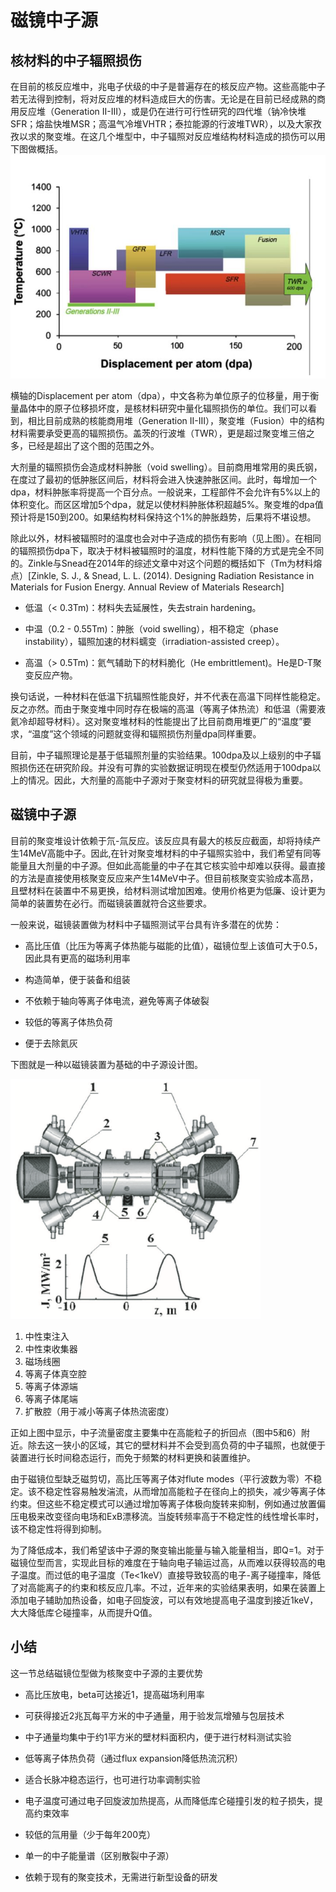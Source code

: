 # 磁镜中子源

## 核材料的中子辐照损伤

在目前的核反应堆中，兆电子伏级的中子是普遍存在的核反应产物。这些高能中子若无法得到控制，将对反应堆的材料造成巨大的伤害。无论是在目前已经成熟的商用反应堆（Generation II-III），或是仍在进行可行性研究的四代堆（钠冷快堆SFR；熔盐快堆MSR；高温气冷堆VHTR；泰拉能源的行波堆TWR），以及大家孜孜以求的聚变堆。在这几个堆型中，中子辐照对反应堆结构材料造成的损伤可以用下图做概括。
<img src="dpa.jpg" alt="dpa" style="width: 600px;"/>

横轴的Displacement per atom（dpa），中文各称为单位原子的位移量，用于衡量晶体中的原子位移损坏度，是核材料研究中量化辐照损伤的单位。我们可以看到，相比目前成熟的核能商用堆（Generation II-III），聚变堆（Fusion）中的结构材料需要承受更高的辐照损伤。盖茨的行波堆（TWR），更是超过聚变堆三倍之多，已经是超出了这个图的范围之外。

大剂量的辐照损伤会造成材料肿胀（void swelling）。目前商用堆常用的奥氏钢，在度过了最初的低肿胀区间后，材料将会进入快速肿胀区间。此时，每增加一个dpa，材料肿胀率将提高一个百分点。一般说来，工程部件不会允许有5%以上的体积变化。而区区增加5个dpa，就足以使材料肿胀体积超越5%。聚变堆的dpa值预计将是150到200。如果结构材料保持这个1%的肿胀趋势，后果将不堪设想。

除此以外，材料被辐照时的温度也会对中子造成的损伤有影响（见上图）。在相同的辐照损伤dpa下，取决于材料被辐照时的温度，材料性能下降的方式是完全不同的。Zinkle与Snead在2014年的综述文章中对这个问题的概括如下（Tm为材料熔点）[Zinkle, S. J., & Snead, L. L. (2014). Designing Radiation Resistance in Materials for Fusion Energy. Annual Review of Materials Research]

* 低温（< 0.3Tm)：材料失去延展性，失去strain hardening。

* 中温（0.2 - 0.55Tm)：肿胀（void swelling），相不稳定（phase instability），辐照加速的材料蠕变（irradiation-assisted creep）。

* 高温（> 0.5Tm)：氦气辅助下的材料脆化（He embrittlement)。He是D-T聚变反应产物。

换句话说，一种材料在低温下抗辐照性能良好，并不代表在高温下同样性能稳定。反之亦然。而由于聚变堆中同时存在极端的高温（等离子体热流）和低温（需要液氦冷却超导材料）。这对聚变堆材料的性能提出了比目前商用堆更广的“温度”要求，“温度”这个领域的问题就变得和辐照损伤剂量dpa同样重要。

目前，中子辐照理论是基于低辐照剂量的实验结果。100dpa及以上级别的中子辐照损伤还在研究阶段。并没有可靠的实验数据证明现在模型仍然适用于100dpa以上的情况。因此，大剂量的高能中子源对于聚变材料的研究就显得极为重要。

## 磁镜中子源

目前的聚变堆设计依赖于氘-氚反应。该反应具有最大的核反应截面，却将持续产生14MeV高能中子。因此,在针对聚变堆材料的中子辐照实验中，我们希望有同等能量且大剂量的中子源。但如此高能量的中子在其它核实验中却难以获得。最直接的方法是直接使用核聚变反应来产生14MeV中子。但目前核聚变实验成本高昂，且壁材料在装置中不易更换，给材料测试增加困难。使用价格更为低廉、设计更为简单的装置势在必行。而磁镜装置就符合这些要求。

一般来说，磁镜装置做为材料中子辐照测试平台具有许多潜在的优势：

* 高比压值（比压为等离子体热能与磁能的比值），磁镜位型上该值可大于0.5，因此具有更高的磁场利用率

* 构造简单，便于装备和组装

* 不依赖于轴向等离子体电流，避免等离子体破裂

* 较低的等离子体热负荷

* 便于去除氦灰

下图就是一种以磁镜装置为基础的中子源设计图。

<img src="Mirror_NS.png" alt="Mirror_NS" style="width: 400px;"/>

1. 中性束注入
2. 中性束收集器
3. 磁场线圈
4. 等离子体真空腔
5. 等离子体源端
6. 等离子体尾端
7. 扩散腔（用于减小等离子体热流密度）

正如上图中显示，中子流量密度主要集中在高能粒子的折回点（图中5和6）附近。除去这一狭小的区域，其它的壁材料并不会受到高负荷的中子辐照，也就便于装置进行长时间稳态运行，而免于频繁的材料更换和装置维护。

由于磁镜位型缺乏磁剪切，高比压等离子体对flute modes（平行波数为零）不稳定。该不稳定性容易触发湍流，从而增加高能粒子在径向上的损失，减少等离子体约束。但这些不稳定模式可以通过增加等离子体极向旋转来抑制，例如通过放置偏压电极来改变径向电场和ExB漂移流。当旋转频率高于不稳定性的线性增长率时，该不稳定性将得到抑制。

为了降低成本，我们希望该中子源的聚变输出能量与输入能量相当，即Q=1。对于磁镜位型而言，实现此目标的难度在于轴向电子输运过高，从而难以获得较高的电子温度。而过低的电子温度（Te<1keV）直接导致较高的电子-离子碰撞率，降低了对高能离子的约束和核反应几率。不过，近年来的实验结果表明，如果在装置上添加电子辅助加热设备，如电子回旋波，可以有效地提高电子温度到接近1keV，大大降低库仑碰撞率，从而提升Q值。

## 小结

这一节总结磁镜位型做为核聚变中子源的主要优势

* 高比压放电，beta可达接近1，提高磁场利用率

* 可获得接近2兆瓦每平方米的中子通量，用于验发氚增殖与包层技术

* 中子通量均集中于约1平方米的壁材料面积内，便于进行材料测试实验

* 低等离子体热负荷（通过flux expansion降低热流沉积）

* 适合长脉冲稳态运行，也可进行功率调制实验

* 电子温度可通过电子回旋波加热提高，从而降低库仑碰撞引发的粒子损失，提高约束效率

* 较低的氚用量（少于每年200克）

* 单一的中子能量谱（区别散裂中子源）

* 依赖于现有的聚变技术，无需进行新型设备的研发
